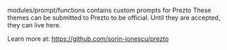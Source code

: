 modules/prompt/functions contains custom prompts for Prezto
These themes can be submitted to Prezto to be official. Until they are accepted, they can live here.

Learn more at: https://github.com/sorin-ionescu/prezto
